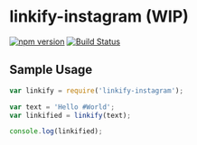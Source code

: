 linkify-instagram (WIP)
===

[![npm version](https://badge.fury.io/js/linkify-instagram.svg)](https://www.npmjs.com/package/linkify-instagram)
[![Build Status](https://travis-ci.org/abh1nav/linkify-instagram.svg?branch=master)](https://travis-ci.org/abh1nav/linkify-instagram)

## Sample Usage

```javascript
var linkify = require('linkify-instagram');

var text = 'Hello #World';
var linkified = linkify(text);

console.log(linkified);
```